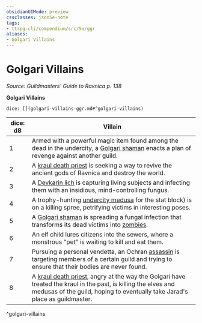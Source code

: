 ```yaml
---
obsidianUIMode: preview
cssclasses: json5e-note
tags:
- ttrpg-cli/compendium/src/5e/ggr
aliases:
- Golgari Villains
---
```

# Golgari Villains
*Source: Guildmasters' Guide to Ravnica p. 138* 

**Golgari Villains**

`dice: [](golgari-villains-ggr.md#^golgari-villains)`

| dice: d8 | Villain |
|----------|---------|
| 1 | Armed with a powerful magic item found among the dead in the undercity, a [Golgari shaman](Інструменти%20ДМ/CLI/bestiary/humanoid/golgari-shaman-ggr.md) enacts a plan of revenge against another guild. |
| 2 | A [kraul death priest](Інструменти%20ДМ/CLI/bestiary/humanoid/kraul-death-priest-ggr.md) is seeking a way to revive the ancient gods of Ravnica and destroy the world. |
| 3 | A [Devkarin lich](Інструменти%20ДМ/CLI/bestiary/undead/devkarin-lich-ggr.md) is capturing living subjects and infecting them with an insidious, mind-controlling fungus. |
| 4 | A trophy-hunting [undercity medusa](Інструменти%20ДМ/CLI/bestiary/monstrosity/undercity-medusa-ggr.md) for the stat block) is on a killing spree, petrifying victims in interesting poses. |
| 5 | A [Golgari shaman](Інструменти%20ДМ/CLI/bestiary/humanoid/golgari-shaman-ggr.md) is spreading a fungal infection that transforms its dead victims into [zombies](Інструменти%20ДМ/CLI/bestiary/undead/zombie-xmm.md). |
| 6 | An elf child lures citizens into the sewers, where a monstrous "pet" is waiting to kill and eat them. |
| 7 | Pursuing a personal vendetta, an Ochran [assassin](Інструменти%20ДМ/CLI/bestiary/humanoid/assassin-xmm.md) is targeting members of a certain guild and trying to ensure that their bodies are never found. |
| 8 | A [kraul death priest](Інструменти%20ДМ/CLI/bestiary/humanoid/kraul-death-priest-ggr.md), angry at the way the Golgari have treated the kraul in the past, is killing the elves and medusas of the guild, hoping to eventually take Jarad's place as guildmaster. |
^golgari-villains